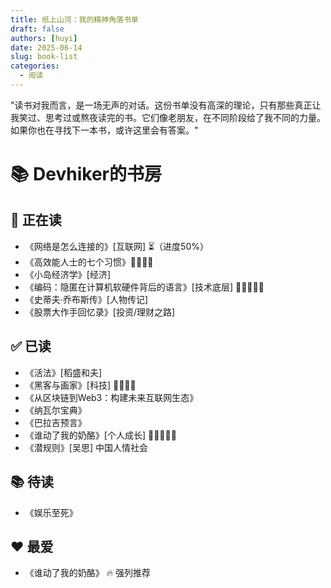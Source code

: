 ```yaml
---
title: 纸上山河：我的精神角落书单
draft: false
authors: [huyi]
date: 2025-06-14
slug: book-list
categories:
  - 阅读
---
```


"读书对我而言，是一场无声的对话。这份书单没有高深的理论，只有那些真正让我笑过、思考过或熬夜读完的书。它们像老朋友，在不同阶段给了我不同的力量。如果你也在寻找下一本书，或许这里会有答案。"<!-- more -->

# 📚 Devhiker的书房

## 📖 正在读  
- 《网络是怎么连接的》[互联网] ⏳（进度50%）  
- 《高效能人士的七个习惯》🌟🌟🌟🌟  
- 《小岛经济学》[经济]
- 《编码：隐匿在计算机软硬件背后的语言》[技术底层]  🌟🌟🌟🌟🌟  
- 《史蒂夫·乔布斯传》[人物传记]
- 《股票大作手回忆录》[投资/理财之路]



## ✅ 已读
- 《活法》[稻盛和夫] 
- 《黑客与画家》[科技] 🌟🌟🌟🌟  
- 《从区块链到Web3：构建未来互联网生态》
- 《纳瓦尔宝典》
- 《巴拉吉预言》
- 《谁动了我的奶酪》[个人成长] 🌟🌟🌟🌟🌟  
- 《潜规则》[吴思] 中国人情社会



## 📚 待读

- 《娱乐至死》



## ❤️ 最爱
- 《谁动了我的奶酪》    🔥 强列推荐
